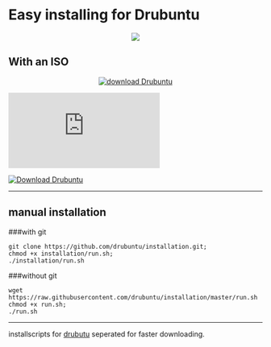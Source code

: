 # Easy installing for Drubuntu
<p align="center">
<img src="http://drubuntu.github.io/drubuntu/images/logo-text.png" />
</p>

## With an ISO <a name="iso">
 
 <p align ="center">
 <a href="http://sourceforge.net/projects/drubuntu/files/latest/download"><img src="http://icons.iconarchive.com/icons/arrioch/senary-drive/512/Drive-Ubuntu-icon.png" alt="download Drubuntu" title="Download ISO" /></a>
</p> 

[![Download Drubuntu](https://sourceforge.net/sflogo.php?type=13&group_id=1804527)](https://sourceforge.net/projects/drubuntu)

[![Download Drubuntu](https://img.shields.io/sourceforge/dm/drubuntu.svg)](https://sourceforge.net/projects/drubuntu/files/latest/download) 
___

## manual installation<a name="installation">

###with git
```Shell
git clone https://github.com/drubuntu/installation.git;
chmod +x installation/run.sh;
./installation/run.sh
```
###without git
```Shell
wget https://raw.githubusercontent.com/drubuntu/installation/master/run.sh
chmod +x run.sh;
./run.sh
```
---
installscripts for  [drubutu](https://github.com/drubuntu/drubuntu "Drubuntu") seperated for faster downloading.



